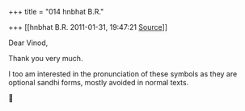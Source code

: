 +++
title = "014 hnbhat B.R."

+++
[[hnbhat B.R.	2011-01-31, 19:47:21 [Source](https://groups.google.com/g/samskrita/c/SzjcM19cjK8)]]



Dear Vinod,

  

Thank you very much.

  

I too am interested in the pronunciation of these symbols as they are optional sandhi forms, mostly avoided in normal texts.



